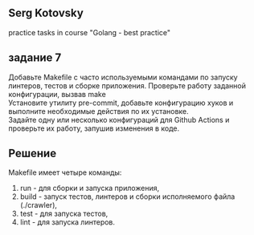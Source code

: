 ## Serg Kotovsky
practice tasks in course "Golang - best practice"  

## задание 7
Добавьте Makefile с часто используемыми командами по запуску линтеров, тестов и сборке приложения. Проверьте работу заданной конфигурации, вызвав make  
Установите утилиту pre-commit, добавьте конфигурацию хуков и выполните необходимые действия по их установке.  
Задайте одну или несколько конфигураций для Github Actions и проверьте их работу, запушив изменения в коде.  

## Решение
Makefile имеет четыре команды: 
1) run - для сборки и запуска приложения, 
2) build - запуск тестов, линтеров и сборки исполняемого файла (./crawler),
3) test - для запуска тестов,
4) lint - для запуска линтеров.
